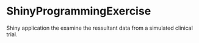 # ShinyProgrammingExercise
 Shiny application the examine the ressultant data from a simulated clinical trial.
